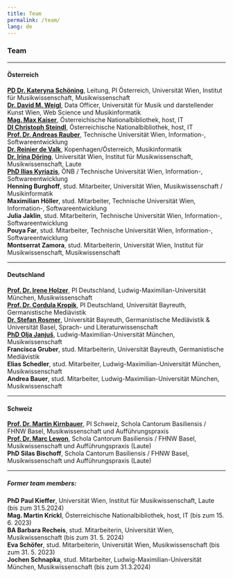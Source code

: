 ```yaml
---
title: Team
permalink: /team/
lang: de
---
```



### Team
___
#### Österreich
[**PD Dr. Kateryna Schöning**](https://musikwissenschaft.univie.ac.at/ueber-uns/team/schoening/), Leitung, PI Österreich, Universität Wien, Institut für Musikwissenschaft, Musikwissenschaft  
[**Dr. David M. Weigl**](https://iwk.mdw.ac.at/david-weigl), Data Officer, Universität für Musik und darstellender Kunst Wien, Web Science und Musikinformatik  
[**Mag. Max Kaiser**](https://www.linkedin.com/in/maxkaiser/), Österreichische Nationalbibliothek, host, IT      
[**DI Christoph Steindl**](https://www.onb.ac.at/forschung/forschungsblog/artikel/digitale-editionen-an-der-oesterreichischen-nationalbibliothek-eine-infrastruktur), Österreichische Nationalbibliothek, host, IT  
[**Prof. Dr. Andreas Rauber**](https://informatics.tuwien.ac.at/people/andreas-rauber), Technische Universität Wien, Information-, Softwareentwicklung    
[**Dr. Reinier de Valk**](https://scholar.google.com/citations?user=V2Vd9b0AAAAJ), Kopenhagen/Österreich, Musikinformatik  
[**Dr. Irina Döring**](https://cesr.cnrs.fr/formations/doctorat/irina-döring), Universität Wien, Institut für Musikwissenschaft, Musikwissenschaft, Laute    
[**PhD Ilias Kyriazis**](https://www.ikyriazis.com/), ÖNB / Technische Universität Wien, Information-, Softwareentwicklung<br/>
**Henning Burghoff**, stud. Mitarbeiter, Universität Wien, Musikwissenschaft / Musikinformatik      
**Maximilian Höller**, stud. Mitarbeiter, Technische Universität Wien, Information-, Softwareentwicklung   
**Julia Jaklin**, stud. Mitarbeiterin, Technische Universität Wien, Information-, Softwareentwicklung   
**Pouya Far**, stud. Mitarbeiter, Technische Universität Wien, Information-, Softwareentwicklung  
**Montserrat Zamora**, stud. Mitarbeiterin, Universität Wien, Institut für Musikwissenschaft, Musikwissenschaft   

___
#### Deutschland
[**Prof. Dr. Irene Holzer**](https://www.musikwissenschaft.uni-muenchen.de/personen/professoren/holzer/index.html), PI Deutschland, Ludwig-Maximilian-Universität München, Musikwissenschaft  
[**Prof. Dr. Cordula Kropik**](https://www.mediaevistik.uni-bayreuth.de/de/team/Kropik-Cordula/index.php), PI Deutschland, Universität Bayreuth, Germanistische Mediävistik  
[**Dr. Stefan Rosmer**](https://www.mediaevistik.uni-bayreuth.de/de/team/Rosmer/index.php), Universität Bayreuth, Germanistische Mediävistik & Universität Basel, Sprach- und Literaturwissenschaft   
[**PhD Olja Janjuš**](https://www.musikwissenschaft.uni-muenchen.de/personen/mitarbeiter/janjus/index.html), Ludwig-Maximilian-Universität München, Musikwissenschaft     
**Francisca Gruber**, stud. Mitarbeiterin,  Universität Bayreuth, Germanistische Mediävistik    
**Elias Schedler**, stud. Mitarbeiter, Ludwig-Maximilian-Universität München, Musikwissenschaft    
**Andrea Bauer**, stud. Mitarbeiter, Ludwig-Maximilian-Universität München, Musikwissenschaft

___
#### Schweiz
[**Prof. Dr. Martin Kirnbauer**](https://www.fhnw.ch/de/personen/martin-kirnbauer), PI Schweiz, Schola Cantorum Basiliensis / FHNW Basel, Musikwissenschaft und Aufführungspraxis   
[**Prof. Dr. Marc Lewon**](https://www.fhnw.ch/de/personen/marc-lewon), Schola Cantorum Basiliensis / FHNW Basel, Musikwissenschaft und Aufführungspraxis (Laute)  
**PhD Silas Bischoff**, Schola Cantorum Basiliensis / FHNW Basel, Musikwissenschaft und Aufführungspraxis (Laute)

___
##### Former team members:
**PhD Paul Kieffer**, Universität Wien, Institut für Musikwissenschaft, Laute (bis zum 31.5.2024)  
**Mag. Martin Krickl**, Österreichische Nationalbibliothek, host, IT (bis zum 15. 6. 2023)  
**BA Barbara Recheis**, stud. Mitarbeiterin, Universität Wien, Musikwissenschaft (bis zum 31. 5. 2024)  
**Eva Schöfer**, stud. Mitarbeiterin, Universität Wien, Musikwissenschaft (bis zum 31. 5. 2023)   
**Jochen Schnapka**, stud. Mitarbeiter, Ludwig-Maximilian-Universität München, Musikwissenschaft (bis zum 31.3.2024)  



